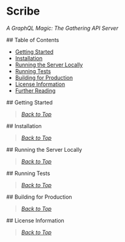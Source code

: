 # Scribe
*A GraphQL Magic: The Gathering API Server*

##<a name="contents"></a> Table of Contents

  - [Getting Started](#start)
  - [Installation](#install)
  - [Running the Server Locally](#run)
  - [Running Tests](#test)
  - [Building for Production](#build)
  - [License Information](#license)
  - [Further Reading](doc/README.md)

##<a name="start"></a> Getting Started

> *[Back to Top](#contents)*

##<a name="install"></a> Installation

> *[Back to Top](#contents)*

##<a name="run"></a> Running the Server Locally

> *[Back to Top](#contents)*

##<a name="test"></a> Running Tests

> *[Back to Top](#contents)*

##<a name="build"></a> Building for Production

> *[Back to Top](#contents)*

##<a name="license"></a> License Information

> *[Back to Top](#contents)*
